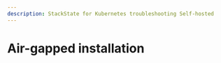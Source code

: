 ```yaml
---
description: StackState for Kubernetes troubleshooting Self-hosted
---
```


# Air-gapped installation

